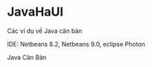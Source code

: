 # JavaHaUI
Các ví dụ về Java căn bản

IDE:  Netbeans 8.2, Netbeans 9.0, eclipse Photon

Java Căn Bản
